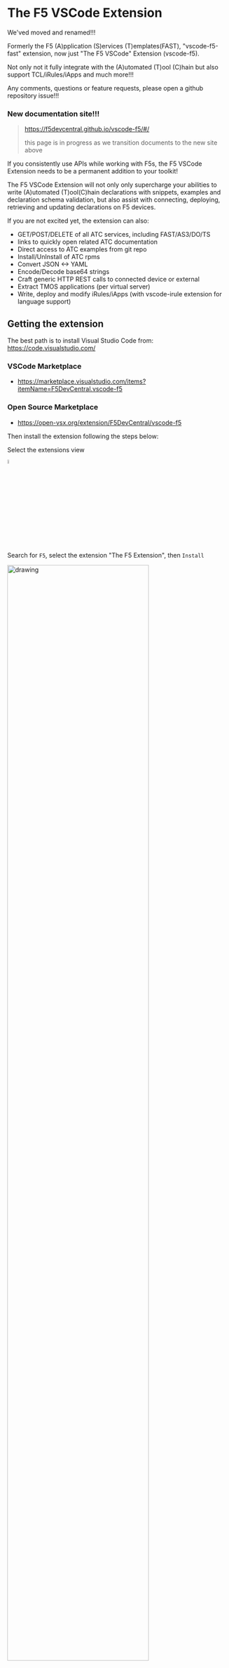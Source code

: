 # The F5 VSCode Extension

We'ved moved and renamed!!!

Formerly the F5 (A)pplication (S)ervices (T)emplates(FAST), "vscode-f5-fast" extension, now just "The F5 VSCode" Extension (vscode-f5). 

Not only not it fully integrate with the (A)utomated (T)ool (C)hain but also support TCL/iRules/iApps and much more!!!

Any comments, questions or feature requests, please open a github repository issue!!!



### New documentation site!!!
> https://f5devcentral.github.io/vscode-f5/#/
> 
> this page is in progress as we transition documents to the new site above



If you consistently use APIs while working with F5s, the F5 VSCode Extension needs to be a permanent addition to your toolkit!

The F5 VSCode Extension will not only only supercharge your abilities to write (A)utomated (T)ool(C)hain declarations with snippets, examples and declaration schema validation, but also assist with connecting, deploying, retrieving and updating declarations on F5 devices.

If you are not excited yet, the extension can also:

- GET/POST/DELETE of all ATC services, including FAST/AS3/DO/TS
- links to quickly open related ATC documentation
- Direct access to ATC examples from git repo
- Install/UnInstall of ATC rpms
- Convert JSON <-> YAML
- Encode/Decode base64 strings
- Craft generic HTTP REST calls to connected device or external
- Extract TMOS applications (per virtual server)
- Write, deploy and modify iRules/iApps (with vscode-irule extension for language support)

## Getting the extension

The best path is to install Visual Studio Code from: https://code.visualstudio.com/

### VSCode Marketplace

- https://marketplace.visualstudio.com/items?itemName=F5DevCentral.vscode-f5

### Open Source Marketplace

- https://open-vsx.org/extension/F5DevCentral/vscode-f5

Then install the extension following the steps below:

Select the extensions view 

<img src="./images/vscode_extensions_icon.PNG" alt="drawing" width="5%"/>

Search for `F5`, select the extension "The F5 Extension", then `Install`

<img src="./images/installWithinCode_11.04.2020.gif" alt="drawing" width="80%"/>

## Create a device and connect

Select `Add Host` in the `F5: Hosts` view.  Then type in device details in the \<user\>@x.x.x.x format, hit `Enter` to submit

<img src="./images/addDeviceConnect_11.04.2020.gif" alt="drawing" width="80%"/>

## Deploy example as3 app

Click on the hostname of the connected device at the bottom of the window.

> This is the easiest way to get an editor window for JSON files and it also demontrates how to get device details

Now that we have a json editor, select all text (`control + a`), then `delete`.

Type `as3` to get the example AS3 snippet, press `Enter`.

This should insert a sample AS3 declaration into the editor

> Note the declaration schema reference at the top.  This provides instant feedback and validation for any necssary modifications.  Please see [Schema Validation](schema_validation.md) for more details

Right-click in the editor and select `POST as AS3 Declaration`.  This should post the declaration to the currently connected device

!> Please be sure to have the AS3 service installed prior.  See [ATC RPM Mgmt](atc_rpm_mgmt.md) for assistance with getting a service installed

<img src="./images/as3SnippetDemo_11.04.2020.gif" alt="drawing" width="80%"/>



---

### To delete deployed AS3 tenant from device

Right-click on the tenant in the AS3 view on the left, then select `Delete Tenant`

## Known Issues

HTTP/422 responses - Can happen for a handful of reasons:
- Getting DO declaration when device has settings DO can configure but device was not deployed with DO (it can't manage the settings that are already there)
- Improperly formatted/wrong declaration
  - Sometimes this is from the '$schema' reference in the declaration
- Sometimes you can fix a DO HTTP/400 response by overwriting with a clean/updated declaration


### HTTP Auth Failures

When utilizing an external auth provider, occasionally restjavad/restnoded can have some issues, resulting in some occansional HTTP/400 auth errors:

The fix is to restart: restjavad and restnoded

Error from extension
> HTTP Auth FAILURE: 400 - undefined

Error from restjavad log
```log
[SEVERE][6859][24 Jul 2020 13:11:39 UTC][8100/shared/authn/login AuthnWorker] Error as the maximum time to wait exceeded while getting value of loginProviderName
[SEVERE][6860][24 Jul 2020 13:11:39 UTC][8100/shared/authn/login AuthnWorker] Error while setting value to loginProviderName when no loginReference and no loginProviderName were given
[WARNING][6861][24 Jul 2020 13:11:39 UTC][com.f5.rest.common.RestWorker] dispatch to worker http://localhost:8100/shared/authn/login caught following exception: java.lang.NullPointerException
        at com.f5.rest.workers.authn.AuthnWorker.onPost(AuthnWorker.java:394)
        at com.f5.rest.common.RestWorker.callDerivedRestMethod(RestWorker.java:1276)
        at com.f5.rest.common.RestWorker.callRestMethodHandler(RestWorker.java:1190)
        at com.f5.rest.common.RestServer.processQueuedRequests(RestServer.java:1207)
        at com.f5.rest.common.RestServer.access$000(RestServer.java:44)
        at com.f5.rest.common.RestServer$1.run(RestServer.java:285)
        at java.util.concurrent.Executors$RunnableAdapter.call(Executors.java:473)
        at java.util.concurrent.FutureTask.run(FutureTask.java:262)
        at java.util.concurrent.ScheduledThreadPoolExecutor$ScheduledFutureTask.access$201(ScheduledThreadPoolExecutor.java:178)
        at java.util.concurrent.ScheduledThreadPoolExecutor$ScheduledFutureTask.run(ScheduledThreadPoolExecutor.java:292)
        at java.util.concurrent.ThreadPoolExecutor.runWorker(ThreadPoolExecutor.java:1152)
        at java.util.concurrent.ThreadPoolExecutor$Worker.run(ThreadPoolExecutor.java:622)
        at java.lang.Thread.run(Thread.java:748)
```

---

## Client side extension debugging

### Developer Debugger

VScode has a built in debugger very much like Chrome.  This can be used to gain insight to what is happening when things don't respond as expected.

If you are having issues, it may be best to start here and capture the output as described below:

- In the main VSCode window, along the top, select **Help**, then **Toggle Developer Tools**, select the **Console** tab.
  - Then, explore the requests and responses to see if there are any areas of concern
    - Expand some of the objects by clicking the little triangle next to the obejct under a request or response to inspect

If needed, **right-click** on an entry, then select **save-as** to save the log including expanded objects to a file.  This can be used for troubleshooting

<!-- ![vscode debugging console](./README_docs/images/vscodeDebugConsole_5.20.2020.PNG) -->
<img src="./README_docs/images/vscodeDebugConsole_5.20.2020.PNG" alt="drawing" width="80%"/>

This mainly catches logs send through the console.log(''), which should typically be for development.


## installing vsix 

The recommended way to get this extension is to install from the Microsoft VScode extension marketplace or from within VSCode directly, under the extensions activity bar view on the left.

If you still need to install from vsix, they can be downloaded under the 'release' tab above: https://github.com/f5devcentral/vscode-f5/releases

Different ways to install vsix:
- https://code.visualstudio.com/docs/editor/extension-gallery#_install-from-a-vsix
- https://github.com/eamodio/vscode-gitlens/wiki/Installing-Prereleases-(vsix)


## Running the extension for dev

- Clone and install dependencies:
    ```bash
    git clone https://github.com/f5devcentral/vscode-f5.git
    cd vscode-f5-fast/
    npm install
    code .
    ```
- Start Debugging environment: Keystroke `F5`
- Navigate to view container by clicking on the f5 icon in the Activity bar (typically on the left)
- Update device list in tree view on the left with a device in your environment
  - ***ADD*** in the ***F5 Hosts*** view
  - or `click` the pencil icon on an item and modify the item
- Connect to device
  - (`click` device in host tree or `Cntrl+shift+P` or `F1`)
